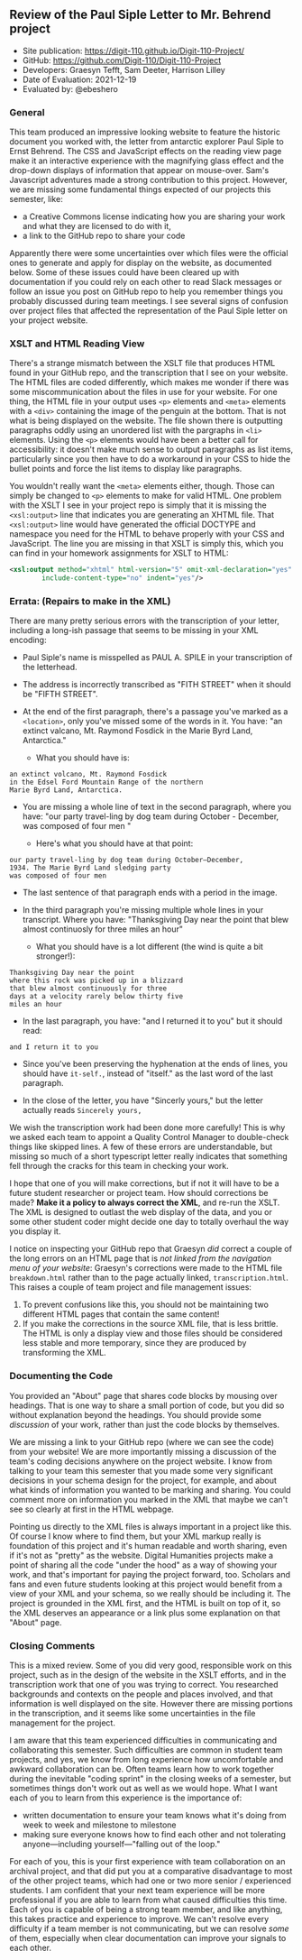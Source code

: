 ##  Review of the Paul Siple Letter to Mr. Behrend project

* Site publication: <https://digit-110.github.io/Digit-110-Project/>
* GitHub: <https://github.com/Digit-110/Digit-110-Project>
* Developers: Graesyn Tefft, Sam Deeter, Harrison Lilley
* Date of Evaluation: 2021-12-19
* Evaluated by: @ebeshero

### General  
This team produced an impressive looking website to feature the historic document you worked with, the letter from antarctic explorer Paul Siple to Ernst Behrend. The CSS and JavaScript effects on the reading view page make it an interactive experience with the magnifying glass effect and the drop-down displays of information that appear on mouse-over. Sam's Javascript adventures made a strong contribution to this project. However, we are missing some fundamental things expected of our projects this semester, like:
* a Creative Commons license indicating how you are sharing your work and what they are licensed to do with it,
* a link to the GitHub repo to share your code

Apparently there were some uncertainties over which files were the official ones to generate and apply for display on the website, as documented below. Some of these issues could have been cleared up with documentation if you could rely on each other to read Slack messages or follow an issue you post on GitHub repo to help you remember things you probably discussed during team meetings. I see several signs of confusion over project files that affected the representation of the Paul Siple letter on your project website. 

### XSLT and HTML Reading View
There's a strange mismatch between the XSLT file that produces HTML found in your GitHub repo, and the transcription that I see on your website. The HTML files are coded differently, which makes me wonder if there was some miscommunication about the files in use for your website. For one thing, the HTML file in your output uses `<p>` elements and `<meta>` elements with a `<div>` containing the image of the penguin at the bottom. That is not what is being displayed on the website. The file shown there is outputting paragraphs oddly using an unordered list with the pargraphs in `<li>` elements. Using the `<p>` elements would have been a better call for accessibility: it doesn't make much sense to output paragraphs as list items, particularly since you then have to do a workaround in your CSS to hide the bullet points and force the list items to display like paragraphs. 

You wouldn't really want the `<meta>` elements either, though. Those can simply be changed to `<p>` elements to make for valid HTML. One problem with the XSLT I see in your project repo is simply that it is missing the `<xsl:output>` line that indicates you are generating an XHTML file. That `<xsl:output>` line would have generated the official DOCTYPE and namespace you need for the HTML to behave properly with your CSS and JavaScript. The line you are missing in that XSLT is simply this, which you can find in your homework assignments for XSLT to HTML: 

```xml
<xsl:output method="xhtml" html-version="5" omit-xml-declaration="yes" 
        include-content-type="no" indent="yes"/>
```

### Errata: (Repairs to make in the XML)

There are many pretty serious errors with the transcription of your letter, including a long-ish passage that seems to be missing in your XML encoding:

* Paul Siple's name is misspelled as PAUL A. SPILE in your transcription of the letterhead. 
* The address is incorrectly transcribed as "FITH STREET" when it should be "FIFTH STREET".
* At the end of the first paragraph, there's a passage you've marked as a `<location>`, only you've missed some of the words in it. You have: "an extinct valcano, Mt. Raymond Fosdick in the Marie Byrd Land, Antarctica." 
   
    * What you should have is:

```
an extinct volcano, Mt. Raymond Fosdick
in the Edsel Ford Mountain Range of the northern 
Marie Byrd Land, Antarctica.
```
* You are missing a whole line of text in the second paragraph, where you have: 
"our party travel-ling by dog team during October - December, was composed of four men "

    * Here's what you should have at that point: 

```
our party travel-ling by dog team during October—December,
1934. The Marie Byrd Land sledging party
was composed of four men
```
* The last sentence of that paragraph ends with a period in the image.
* In the third paragraph you're missing multiple whole lines in your transcript. Where you have: 
"Thanksgiving Day near the point that blew almost continuosly
for three miles an hour"

    * What you should have is a lot different (the wind is quite a bit stronger!):

```
Thanksgiving Day near the point
where this rock was picked up in a blizzard
that blew almost continuously for three
days at a velocity rarely below thirty five
miles an hour
```
* In the last paragraph, you have: "and I returned it to you" but it should read:

```
and I return it to you
```

* Since you've been preserving the hyphenation at the ends of lines, you should have `it-self.`, instead of "itself." as the last word of the last paragraph.

* In the close of the letter, you have "Sincerly yours," but the letter actually reads `Sincerely yours,`

We wish the transcription work had been done more carefully! This is why we asked each team to appoint a Quality Control Manager to double-check things like skipped lines. A few of these errors are understandable, but missing so much of a short typescript letter really indicates that something fell through the cracks for this team in checking your work. 

I hope that one of you will make corrections, but if not it will have to be a future student researcher or project team. How should corrections be made? **Make it a policy to always correct the XML**, and re-run the XSLT. The XML is designed to outlast the web display of the data, and you or some other student coder might decide one day to totally overhaul the way you display it. 

I notice on inspecting your GitHub repo that Graesyn *did* correct a couple of the long errors on an HTML page that is *not linked from the navigation menu of your website*: Graesyn's corrections were made to the HTML file `breakdown.html` rather than to the page actually linked, `transcription.html`. This raises a couple of team project and file management issues:

1. To prevent confusions like this, you should not be maintaining two different HTML pages that contain the same content! 
2. If you make the corrections in the source XML file, that is less brittle. The HTML is only a display view and those files should be considered less stable and more temporary, since they are produced by transforming the XML. 

### Documenting the Code
You provided an "About" page that shares code blocks by mousing over headings. That is one way to share a small portion of code, but you did so without explanation beyond the headings. You should provide some *discussion* of your work, rather than just the code blocks by themselves. 

We are missing a link to your GitHub repo (where we can see the code) from your website! We are more importantly missing a discussion of the team's coding decisions anywhere on the project website. I know from talking to your team this semester that you made some very significant decisions in your schema design for the project, for example, and about what kinds of information you wanted to be marking and sharing. You could comment more on information you marked in the XML that maybe we can't see so clearly at first in the HTML webpage. 

Pointing us directly to the XML files is always important in a project like this. Of course I know where to find them, but your XML markup really is foundation of this project and it's human readable and worth sharing, even if it's not as "pretty" as the website. Digital Humanities projects make a point of sharing all the code "under the hood" as a way of showing your work, and that's important for paying the project forward, too. Scholars and fans and even future students looking at this project would benefit from a view of your XML and your schema, so we really should be including it. The project is grounded in the XML first, and the HTML is built on top of it, so the XML deserves an appearance or a link  plus some explanation on that "About" page. 

### Closing Comments
This is a mixed review. Some of you did very good, responsible work on this project, such as in the design of the website in the XSLT efforts, and in the transcription work that one of you was trying to correct. You researched backgrounds and contexts on the people and places involved, and that information is well displayed on the site. However there are missing portions in the transcription, and it seems like some uncertainties in the file management for the project.

I am aware that this team experienced difficulties in communicating and collaborating this semester. Such difficulties are common in student team projects, and yes, we know from long experience how uncomfortable and awkward collaboration can be. Often teams learn how to work together during the inevitable "coding sprint" in the closing weeks of a semester, but sometimes things don't work out as well as we would hope. What I want each of you to learn from this experience is the importance of:
* written documentation to ensure your team knows what it's doing from week to week and milestone to milestone
* making sure everyone knows how to find each other and not tolerating anyone—including yourself—"falling out of the loop."

For each of you, this is your first experience with team collaboration on an archival project, and that did put you at a comparative disadvantage to most of the other project teams, which had one or two more senior / experienced  students. I am confident that your next team experience will be more professional if you are able to learn from what caused difficulties this time. Each of you is capable of being a strong team member, and like anything, this takes practice and experience to improve. We can't resolve every difficulty if a team member is not communicating, but we can resolve *some* of them, especially when clear documentation can improve your signals to each other. 


